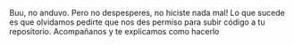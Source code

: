 Buu, no anduvo. Pero no despesperes, no hiciste nada mal! Lo que sucede es que olvidamos pedirte que nos des permiso para subir código a tu repositorio. Acompañanos y te explicamos como hacerlo